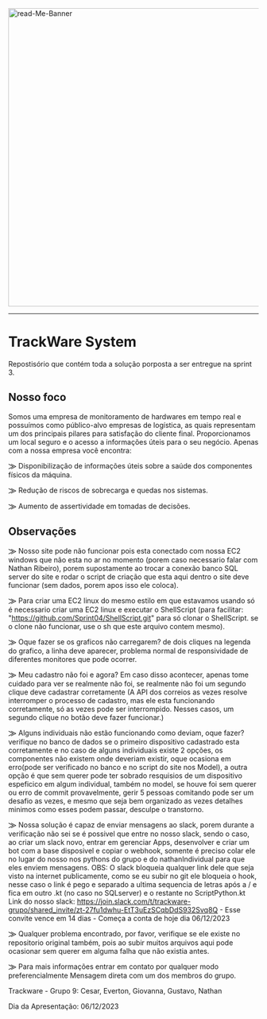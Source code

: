 <img src="https://i.ibb.co/fSkYcw4/read-Me-Banner.gif" alt="read-Me-Banner" width="600px">
<hr>

# TrackWare System
Repostisório que contém toda a solução porposta a ser entregue na sprint 3.


## Nosso foco
Somos uma empresa de monitoramento de hardwares em tempo real e possuímos como público-alvo empresas de logística, as quais representam um dos principais pilares para satisfação do cliente final. Proporcionamos um local seguro e o acesso a informações úteis para o seu negócio. Apenas com a nossa empresa você encontra:

⨠ Disponibilização de informações úteis sobre a saúde dos componentes físicos da máquina.

⨠ Redução de riscos de sobrecarga e quedas nos sistemas.

⨠ Aumento de assertividade em tomadas de decisões.

## Observações

⨠ Nosso site pode não funcionar pois esta conectado com nossa EC2 windows que não esta no ar no momento (porem caso necessario falar com Nathan Ribeiro), porem supostamente ao trocar a conexão banco SQL server do site e rodar o script de criação que esta aqui dentro o site deve funcionar (sem dados, porem apos isso ele coloca).

⨠ Para criar uma EC2 linux do mesmo estilo em que estavamos usando só é necessario criar uma EC2 linux e executar o ShellScript (para facilitar: "https://github.com/Sprint04/ShellScript.git" para só clonar o ShellScript. se o clone não funcionar, use o sh que este arquivo contem mesmo).

⨠ Oque fazer se os graficos não carregarem? de dois cliques na legenda do grafico, a linha deve aparecer, problema normal de responsividade de diferentes monitores que pode ocorrer.

⨠ Meu cadastro não foi e agora? Em caso disso acontecer, apenas tome cuidado para ver se realmente não foi, se realmente não foi um segundo clique deve cadastrar corretamente (A API dos correios as vezes resolve interromper o processo de cadastro, mas ele esta funcionando corretamente, só as vezes pode ser interrompido. Nesses casos, um segundo clique no botão deve fazer funcionar.)

⨠ Alguns individuais não estão funcionando como deviam, oque fazer? verifique no banco de dados se o primeiro dispositivo cadastrado esta corretamente e no caso de alguns individuais existe 2 opções, os componentes não existem onde deveriam existir, oque ocasiona em erro(pode ser verificado no banco e no script do site nos Model), a outra opção é que sem querer pode ter sobrado resquisios de um dispositivo espeficico em algum individual, também no model, se houve foi sem querer ou erro de commit provavelmente, gerir 5 pessoas comitando pode ser um desafio as vezes, e mesmo que seja bem organizado as vezes detalhes minimos como esses podem passar, desculpe o transtorno.

⨠ Nossa solução é capaz de enviar mensagens ao slack, porem durante a verificação não sei se é possivel que entre no nosso slack, sendo o caso, ao criar um slack novo, entrar em gerenciar Apps, desenvolver e criar um bot com a base disposivel e copiar o webhook, somente é preciso colar ele no lugar do nosso nos pythons do grupo e do nathanIndividual para que eles enviem mensagens.
OBS: O slack bloqueia qualquer link dele que seja visto na internet publicamente, como se eu subir no git ele bloqueia o hook, nesse caso o link é pego e separado a ultima sequencia de letras após a / e fica em outro .kt (no caso no SQLserver) e o restante no ScriptPython.kt
Link do nosso slack: https://join.slack.com/t/trackware-grupo/shared_invite/zt-27fu1dwhu-EtT3uEzSCqbDdS932Svq8Q - Esse convite vence em 14 dias - Começa a conta de hoje dia 06/12/2023

⨠ Qualquer problema encontrado, por favor, verifique se ele existe no repositorio original também, pois ao subir muitos arquivos aqui pode ocasionar sem querer em alguma falha que não existia antes.

⨠ Para mais informações entrar em contato por qualquer modo preferencialmente Mensagem direta com um dos membros do grupo.

Trackware - Grupo 9: Cesar, Everton, Giovanna, Gustavo, Nathan

Dia da Apresentação: 06/12/2023
